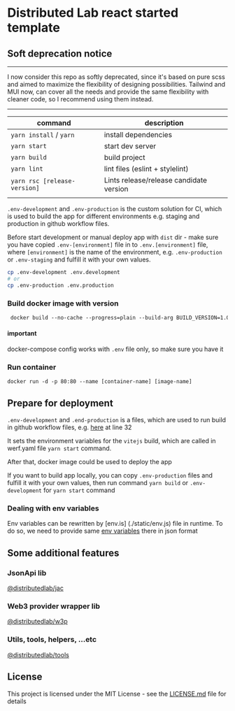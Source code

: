 # Distributed Lab react started template

## Soft deprecation notice

---

I now consider this repo as softly deprecated, since it's based on pure scss and aimed to maximize the flexibility of designing possibilities. Tailwind and MUI now, can cover all the needs and provide the same flexibility with cleaner code, so I recommend using them instead.

---

| command                      | description                             |
|------------------------------|-----------------------------------------|
| `yarn install` / `yarn`      | install dependencies                    |
| `yarn start`                 | start dev server                        |
| `yarn build`                 | build project                           |
| `yarn lint`                  | lint files (eslint + stylelint)         |
| `yarn rsc [release-version]` | Lints release/release candidate version |
|                              |                                         |

`.env-development` and `.env-production` is the custom solution for CI, which is used to build the app for different environments e.g. staging and production in github workflow files.

Before start development or manual deploy app with `dist` dir - make sure you have copied `.env-[environment]` file in to `.env.[environment]` file, where `[environment]` is the name of the environment, e.g. `.env-production` or `.env-staging` and fulfill it with your own values.

```bash
cp .env-development .env.development
# or
cp .env-production .env.production
```

### Build docker image with version
```dockerfile
 docker build --no-cache --progress=plain --build-arg BUILD_VERSION=1.0.0-rc.0 -t react-template .
```

#### important
docker-compose config works with `.env` file only, so make sure you have it

### Run container
```
docker run -d -p 80:80 --name [container-name] [image-name]
```

## Prepare for deployment
`.env-development` and `.end-production` is a files, which are used to run build in github workflow files, e.g. [here](.github/workflows/main.yml) at line 32

It sets the environment variables for the `vitejs` build, which are called in werf.yaml file `yarn start` command.

After that, docker image could be used to deploy the app

If you want to build app locally, you can copy `.env-production` files and fulfill it with your own values, then run command `yarn build` or `.env-development` for `yarn start` command

### Dealing with env variables
Env variables can be rewritten by [env.is] (./static/env.js) file in runtime. To do so, we need to provide same [env variables](.env.example) there in json format

## Some additional features

### JsonApi lib

[@distributedlab/jac](https://distributed-lab.github.io/web-kit/modules/_distributedlab_jac.html)

### Web3 provider wrapper lib

[@distributedlab/w3p](https://distributed-lab.github.io/web-kit/modules/_distributedlab_w3p.html)

### Utils, tools, helpers, ...etc

[@distributedlab/tools](https://distributed-lab.github.io/web-kit/modules/_distributedlab_tools.html)

## License

This project is licensed under the MIT License - see the [LICENSE.md](./LICENSE) file for details

